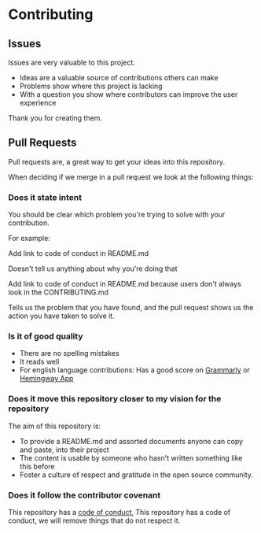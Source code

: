 
 # Contributing
 ## Issues
 Issues are very valuable to this project.
 
 * Ideas are a valuable source of contributions others can make
 * Problems show where this project is lacking
 * With a question you show where contributors can improve the user experience
 
 Thank you for creating them.
 
 ## Pull Requests
 Pull requests are, a great way to get your ideas into this repository.
 
 When deciding if we merge in a pull request we look at the following things:
 
 ### Does it state intent
 You should be clear which problem you're trying to solve with your contribution.
 
 For example:
 
  Add link to code of conduct in README.md
 
 Doesn't tell us anything about why you're doing that
 
  Add link to code of conduct in README.md because users don't always look in the CONTRIBUTING.md
 
 Tells us the problem that you have found, and the pull request shows us the action you have taken to solve it.
 
 ### Is it of good quality
 * There are no spelling mistakes
 * It reads well
 * For english language contributions: Has a good score on [Grammarly](grammarly.com) or [Hemingway App](http://www.hemingwayapp.com/)
 
 ### Does it move this repository closer to my vision for the repository
 The aim of this repository is:
 
 * To provide a README.md and assorted documents anyone can copy and paste, into their project
 * The content is usable by someone who hasn't written something like this before
 * Foster a culture of respect and gratitude in the open source community.
 
 ### Does it follow the contributor covenant
 This repository has a [code of conduct](CODE_OF_CONDUCT.md), This repository has a code of conduct, we will remove things that do not respect it.

